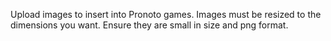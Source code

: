 Upload images to insert into Pronoto games. Images must be resized to the dimensions you want. Ensure they are small in size and png format.
